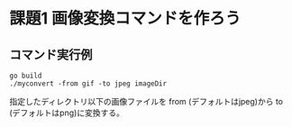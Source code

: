 # 課題1 画像変換コマンドを作ろう
## コマンド実行例
```
go build
./myconvert -from gif -to jpeg imageDir
```
指定したディレクトリ以下の画像ファイルを from (デフォルトはjpeg)から to (デフォルトはpng)に変換する。
